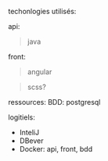 techonlogies utilisés:

api:
>java

front:
>angular

>scss?

ressources:
BDD: postgresql

logitiels:
- InteliJ
- DBever
- Docker: api, front, bdd